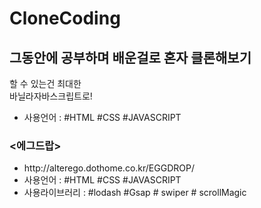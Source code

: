 # CloneCoding
<h2>그동안에 공부하며 배운걸로 혼자 클론해보기</h2>
<p>할 수 있는건 최대한<br> 
바닐라자바스크립트로!</p>

<ul>
<li>사용언어 : #HTML #CSS #JAVASCRIPT</li>

</ul>

<h3><에그드랍></h3>
<ul>
  <li> http://alterego.dothome.co.kr/EGGDROP/</li>
<li>사용언어 : #HTML #CSS #JAVASCRIPT</li>
  <li>
    사용라이브러리 : #lodash #Gsap # swiper # scrollMagic
  </li>

</ul>
 
